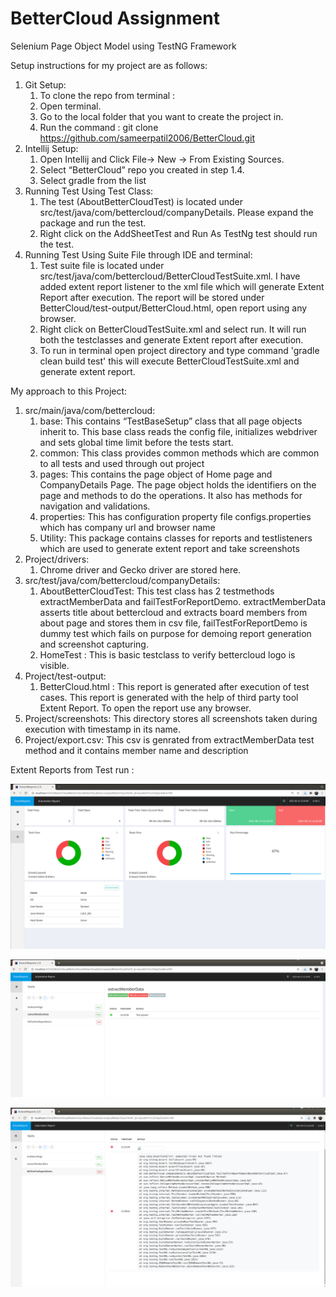 # BetterCloud Assignment

Selenium Page Object Model using TestNG Framework

Setup instructions for my project are as follows: 
1.  Git Setup:
    1.  To clone the repo from terminal :
    2.  Open terminal.
    3.  Go to the local folder that you want to create the project in.
    4.  Run the command : git clone https://github.com/sameerpatil2006/BetterCloud.git
2.  Intellij Setup:
    1.  Open Intellij and Click File-> New -> From Existing Sources.
    2.  Select “BetterCloud” repo you created in step 1.4.
    3.  Select gradle from the list
3.  Running Test Using Test Class:
    1.  The test (AboutBetterCloudTest) is located under src/test/java/com/bettercloud/companyDetails. Please expand the package and run the test.
    2.  Right click on the AddSheetTest and Run As TestNg test should run the test.
4. Running Test Using Suite File through IDE and terminal:
    1.  Test suite file is located under src/test/java/com/bettercloud/BetterCloudTestSuite.xml. I have added extent report listener to the xml file which will generate Extent Report after execution. The report will be stored under BetterCloud/test-output/BetterCloud.html, open report using any browser.
    2. Right click on BetterCloudTestSuite.xml and select run. It will run both the testclasses and generate Extent report after execution. 
    3. To run in terminal open project directory and type command 'gradle clean build test' this will execute BetterCloudTestSuite.xml and generate extent report.

My approach to this Project:
 
1.  src/main/java/com/bettercloud:
    1.  base: This contains “TestBaseSetup” class that all page objects inherit to. This base class reads the config file, initializes webdriver and sets global time limit before the tests start. 
    2.  common: This class provides common methods which are common to all tests and used through out project
    3.  pages: This contains the page object of Home page and CompanyDetails Page. The page object holds the identifiers on the page and methods to do the operations. It also has methods for navigation and validations.
    4.  properties: This has configuration property file configs.properties which has company url and browser name
    5.  Utility: This package contains classes for reports and testlisteners which are used to generate extent report and take screenshots
2.  Project/drivers:
    1. Chrome driver and Gecko driver are stored here.
3.  src/test/java/com/bettercloud/companyDetails:
    1.  AboutBetterCloudTest: This test class has 2 testmethods extractMemberData and failTestForReportDemo. extractMemberData asserts title about bettercloud and extracts board members from about page and stores them in csv file, failTestForReportDemo is dummy test which fails on purpose for demoing report generation and screenshot capturing.
    2.  HomeTest : This is basic testclass to verify bettercloud logo is visible.
4.  Project/test-output:
    1. BetterCloud.html : This report is generated after execution of test cases. This report is generated with the help of third party tool Extent Report. To open the report use any browser. 
5.  Project/screenshots: This directory stores all screenshots taken during execution with timestamp in its name.
6.  Project/export.csv: This csv is genrated from extractMemberData test method and it contains member name and description

Extent Reports from Test run :

![Alt text](https://github.com/sameerpatil2006/BetterCloud/blob/master/ExtentReport_images/Screenshot%20from%202021-06-13%2013-18-53.png?raw=true "Test Run Overview")

![Alt text](https://github.com/sameerpatil2006/BetterCloud/blob/master/ExtentReport_images/Screenshot%20from%202021-06-13%2013-18-03.png?raw=true "All Tests")

![Alt text](https://github.com/sameerpatil2006/BetterCloud/blob/master/ExtentReport_images/Screenshot%20from%202021-06-13%2013-14-21.png?raw=true "Failed Test Log")
